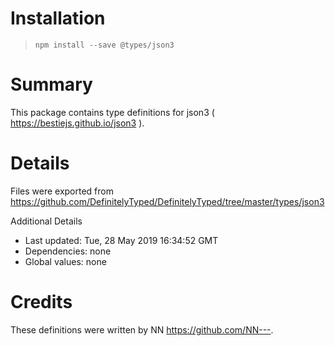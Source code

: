 # Installation
> `npm install --save @types/json3`

# Summary
This package contains type definitions for json3 ( https://bestiejs.github.io/json3 ).

# Details
Files were exported from https://github.com/DefinitelyTyped/DefinitelyTyped/tree/master/types/json3

Additional Details
 * Last updated: Tue, 28 May 2019 16:34:52 GMT
 * Dependencies: none
 * Global values: none

# Credits
These definitions were written by NN <https://github.com/NN--->.
